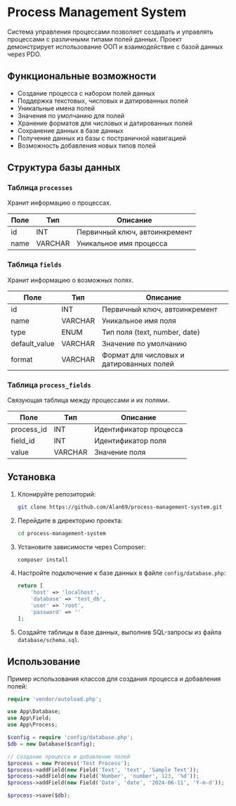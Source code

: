 # Process Management System

Система управления процессами позволяет создавать и управлять процессами с различными типами полей данных. Проект демонстрирует использование ООП и взаимодействие с базой данных через PDO.

## Функциональные возможности

- Создание процесса с набором полей данных
- Поддержка текстовых, числовых и датированных полей
- Уникальные имена полей
- Значения по умолчанию для полей
- Хранение форматов для числовых и датированных полей
- Сохранение данных в базе данных
- Получение данных из базы с постраничной навигацией
- Возможность добавления новых типов полей

## Структура базы данных

### Таблица `processes`
Хранит информацию о процессах.

| Поле   | Тип     | Описание                 |
|--------|---------|--------------------------|
| id     | INT     | Первичный ключ, автоинкремент |
| name   | VARCHAR | Уникальное имя процесса   |

### Таблица `fields`
Хранит информацию о возможных полях.

| Поле          | Тип    | Описание                          |
|---------------|--------|-----------------------------------|
| id            | INT    | Первичный ключ, автоинкремент     |
| name          | VARCHAR| Уникальное имя поля               |
| type          | ENUM   | Тип поля (text, number, date)     |
| default_value | VARCHAR| Значение по умолчанию             |
| format        | VARCHAR| Формат для числовых и датированных полей |

### Таблица `process_fields`
Связующая таблица между процессами и их полями.

| Поле       | Тип | Описание                          |
|------------|-----|-----------------------------------|
| process_id | INT | Идентификатор процесса            |
| field_id   | INT | Идентификатор поля                |
| value      | VARCHAR | Значение поля                  |

## Установка

1. Клонируйте репозиторий:
    ```sh
    git clone https://github.com/Alan69/process-management-system.git
    ```

2. Перейдите в директорию проекта:
    ```sh
    cd process-management-system
    ```

3. Установите зависимости через Composer:
    ```sh
    composer install
    ```

4. Настройте подключение к базе данных в файле `config/database.php`:
    ```php
    return [
        'host' => 'localhost',
        'database' => 'test_db',
        'user' => 'root',
        'password' => ''
    ];
    ```

5. Создайте таблицы в базе данных, выполнив SQL-запросы из файла `database/schema.sql`.

## Использование

Пример использования классов для создания процесса и добавления полей:

```php
require 'vendor/autoload.php';

use App\Database;
use App\Field;
use App\Process;

$config = require 'config/database.php';
$db = new Database($config);

// Создание процесса и добавление полей
$process = new Process('Test Process');
$process->addField(new Field('Text', 'text', 'Sample Text'));
$process->addField(new Field('Number', 'number', 123, '%d'));
$process->addField(new Field('Date', 'date', '2024-06-11', 'Y-m-d'));

$process->save($db);
